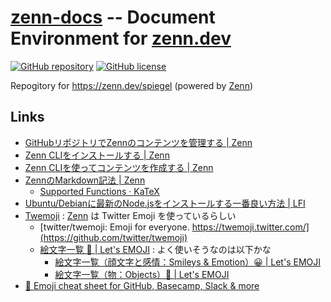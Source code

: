 # [zenn-docs] -- Document Environment for [zenn.dev][Zenn]

[![GitHub repository](https://img.shields.io/badge/repository-zenn--docs-blue)][zenn-docs]
[![GitHub license](https://img.shields.io/badge/license-CC%20BY--SA-blue)](https://raw.githubusercontent.com/spiegel-im-spiegel/zenn-docs/main/LICENSE)

Repogitory for https://zenn.dev/spiegel (powered by [Zenn])

## Links

- [GitHubリポジトリでZennのコンテンツを管理する | Zenn](https://zenn.dev/zenn/articles/connect-to-github)
- [Zenn CLIをインストールする | Zenn](https://zenn.dev/zenn/articles/install-zenn-cli)
- [Zenn CLIを使ってコンテンツを作成する | Zenn](https://zenn.dev/zenn/articles/zenn-cli-guide)
- [ZennのMarkdown記法 | Zenn](https://zenn.dev/zenn/articles/markdown-guide)
    - [Supported Functions · KaTeX](https://katex.org/docs/supported.html)
- [Ubuntu/Debianに最新のNode.jsをインストールする一番良い方法 | LFI](https://linuxfan.info/install_nodejs_on_ubuntu_debian)
- [Twemoji](https://twemoji.twitter.com/) : [Zenn] は Twitter Emoji を使っているらしい
    - [twitter/twemoji: Emoji for everyone. https://twemoji.twitter.com/](https://github.com/twitter/twemoji)
    - [絵文字一覧 🤣 | Let's EMOJI](https://lets-emoji.com/emojilist/) : よく使いそうなのは以下かな
        - [絵文字一覧（顔文字と感情：Smileys & Emotion）😀 | Let's EMOJI](https://lets-emoji.com/emojilist/emojilist-1/)
        - [絵文字一覧（物：Objects）📌 | Let's EMOJI](https://lets-emoji.com/emojilist/emojilist-7/)
- [🎁 Emoji cheat sheet for GitHub, Basecamp, Slack & more](https://www.webfx.com/tools/emoji-cheat-sheet/)

[zenn-docs]: https://github.com/spiegel-im-spiegel/zenn-docs "spiegel-im-spiegel/zenn-docs: Document Environment for zenn.dev"
[Zenn]: https://zenn.dev/ "Zenn｜プログラマーのための情報共有コミュニティ"
